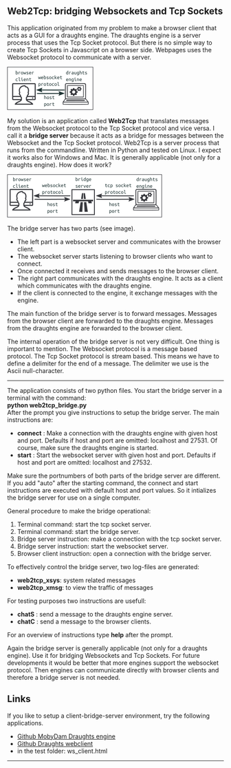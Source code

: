 Web2Tcp: bridging Websockets and Tcp Sockets 
--------------------------------------------

This application originated from my problem to make a browser client that acts as a GUI for a draughts engine. The draughts engine is a server process that uses the Tcp Socket protocol.
But there is no simple way to create Tcp Sockets in Javascript on a browser side. Webpages uses the Websocket protocol to communicate with a server. 

![connect](images/connect.png)

My solution is an application called **Web2Tcp** that translates messages from the Websocket protocol to the Tcp Socket protocol and vice versa. I call it a **bridge server** because it acts as a bridge for messages between the Websocket and the Tcp Socket protocol.
Web2Tcp is a server process that runs from the commandline. Written in Python and tested on Linux. I expect it works also for Windows and Mac. It is generally applicable (not only for a draughts engine).
How does it work? 

![bridge](images/bridge.png)

The bridge server has two parts (see image).
- The left part is a websocket server and communicates with the browser client.
- The websocket server starts listening to browser clients who want to connect.
- Once connected it receives and sends messages to the browser client.
- The right part communicates with the draughts engine. It acts as a client which communicates with the draughts engine.
- If the client is connected to the engine, it exchange messages with the engine. 

The main function of the bridge server is to forward messages. Messages from the browser client are forwarded to the draughts engine. Messages from the draughts engine are forwarded to the browser client.

The internal operation of the bridge server is not very difficult. One thing is important to mention. The Websocket protocol is a message based protocol. The Tcp Socket protocol is stream based. This means we have to define a delimiter for the end of a message. The delimiter we use is the Ascii null-character. 

<hr/>

The application consists of two python files.
You start the bridge server in a terminal with the command: <br/>
**python web2tcp_bridge.py** <br/>
After the prompt you give instructions to setup the bridge server. The main instructions are:
- **connect** **<host>** **<port>**:
  Make a connection with the draughts engine with given host and port.
  Defaults if host and port are omitted: localhost and 27531.
  Of course, make sure the draughts engine is started.
- **start** **<host>** **<port>**:
  Start the websocket server with given host and port.
  Defaults if host and port are omitted: localhost and 27532.

Make sure the portnumbers of both parts of the bridge server are different.
If you add "auto" after the starting command, the connect and start instructions are executed with default host and port values. So it intializes the bridge server for use on a single computer. 

General procedure to make the bridge operational:
1. Terminal command: start the tcp socket server.
2. Terminal command: start the bridge server.
3. Bridge server instruction: make a connection with the tcp socket server.
4. Bridge server instruction: start the websocket server.
5. Browser client instruction: open a connection with the bridge server.

To effectively control the bridge server, two log-files are generated:
- **web2tcp_xsys**: system related messages
- **web2tcp_xmsg**: to view the traffic of messages

For testing purposes two instructions are usefull:
- **chatS** **<msg>**: send a message to the draughts engine server.
- **chatC** **<msg>**: send a message to the browser clients.

For an overview of instructions type **help** after the prompt.

Again the bridge server is generally applicable (not only for a draughts engine). Use it for bridging Websockets and Tcp Sockets.
For future developments it would be better that more engines support the websocket protocol. Then engines can communicate directly with browser clients and therefore a bridge server is not needed.

Links
-----
If you like to setup a client-bridge-server environment, try the following applications.
- [Github MobyDam Draughts engine](https://github.com/rhalbersma/mobydam)
- [Github Draughts webclient]( xxx )
- in the test folder: ws_client.html

<hr/>

